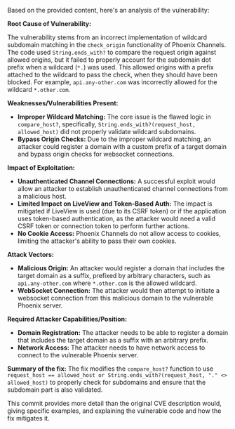 Based on the provided content, here's an analysis of the vulnerability:

**Root Cause of Vulnerability:**

The vulnerability stems from an incorrect implementation of wildcard subdomain matching in the `check_origin` functionality of Phoenix Channels. The code used `String.ends_with?` to compare the request origin against allowed origins, but it failed to properly account for the subdomain dot prefix when a wildcard (`*.`) was used. This allowed origins with a prefix attached to the wildcard to pass the check, when they should have been blocked. For example, `api.any-other.com` was incorrectly allowed for the wildcard `*.other.com`.

**Weaknesses/Vulnerabilities Present:**

- **Improper Wildcard Matching:** The core issue is the flawed logic in `compare_host?`, specifically, `String.ends_with?(request_host, allowed_host)` did not properly validate wildcard subdomains.
- **Bypass Origin Checks:** Due to the improper wildcard matching, an attacker could register a domain with a custom prefix of a target domain and bypass origin checks for websocket connections.

**Impact of Exploitation:**

- **Unauthenticated Channel Connections:** A successful exploit would allow an attacker to establish unauthenticated channel connections from a malicious host.
- **Limited Impact on LiveView and Token-Based Auth:** The impact is mitigated if LiveView is used (due to its CSRF token) or if the application uses token-based authentication, as the attacker would need a valid CSRF token or connection token to perform further actions.
- **No Cookie Access:** Phoenix Channels do not allow access to cookies, limiting the attacker's ability to pass their own cookies.

**Attack Vectors:**

- **Malicious Origin:** An attacker would register a domain that includes the target domain as a suffix, prefixed by arbitrary characters, such as `api.any-other.com` where `*.other.com` is the allowed wildcard.
- **WebSocket Connection:** The attacker would then attempt to initiate a websocket connection from this malicious domain to the vulnerable Phoenix server.

**Required Attacker Capabilities/Position:**

-   **Domain Registration:** The attacker needs to be able to register a domain that includes the target domain as a suffix with an arbitrary prefix.
-   **Network Access:** The attacker needs to have network access to connect to the vulnerable Phoenix server.

**Summary of the fix:**
The fix modifies the `compare_host?` function to use `request_host == allowed_host or String.ends_with?(request_host, "." <> allowed_host)` to properly check for subdomains and ensure that the subdomain part is also validated.

This commit provides more detail than the original CVE description would, giving specific examples, and explaining the vulnerable code and how the fix mitigates it.